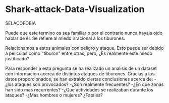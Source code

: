 # Shark-attack-Data-Visualization

SELACOFOBIA 

Puede que este termino os sea familiar o por el contrario nunca hayais oido hablar de él. Se refiere al miedo irracional a los tiburones. 

Relacionamos a estos animales con peligro y ataque. Esto puede ser debido a peliculas como "tiburon" entre otras, pero, ¿Es realmente este miedo justificado? 

Para responder a esta pregunta se ha realizado un analisis de un dataset con informacion acerca de distintos ataques de tiburones. 
Gracias a los datos proporcionados, se han extraido ciertas conclusiones acerca de:
 -¿los ataques son provocados?
 -¿Son realmente frecuentes?
 -¿En que zonas han sido mas recurrentes?
 -¿Que actividades se realizaban durante los ataques? 
 -¿Más hombres o mujeres? ¿Fatales?